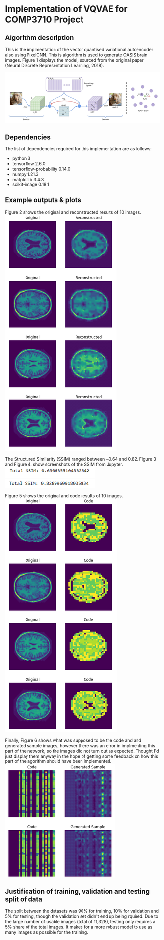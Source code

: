# Implementation of VQVAE for COMP3710 Project

## Algorithm description
This is the implmentation of the vector quantised variational autoencoder also using PixelCNN. This is algorithm is used to generate OASIS brain images. Figure 1 displays the model, sourced from the original paper (Neural Discrete Representation Learning,  2018).

![Figure 1. Diagram of model from original paper](/recognition/s4447019-VQVAE/images/vqvaemodel.PNG)

## Dependencies
The list of dependencies required for this implementation are as follows:

* python 3
* tensorflow 2.6.0
* tensorflow-probability 0.14.0
* numpy 1.21.3
* matplotlib 3.4.3
* scikit-image 0.18.1

## Example outputs & plots
Figure 2 shows the original and reconstructed results of 10 images.  
![Figure 2. Original and Reconstructed results](/recognition/s4447019-VQVAE/images/results1.PNG)

The Structured Similarity (SSIM) ranged between ~0.64 and 0.82. Figure 3 and Figure 4. show screenshots of the SSIM from Jupyter.  
![Figure 3. SSIM ~0.63](/recognition/s4447019-VQVAE/images/ssim1.png)
![Figure 4. SSIM ~0.82](/recognition/s4447019-VQVAE/images/ssim2.png)

Figure 5 shows the original and code results of 10 images.  
![Figure 5. Original and Code results](/recognition/s4447019-VQVAE/images/results2.PNG)

Finally, Figure 6 shows what was supposed to be the code and and generated sample images, however there was an error in implmenting this part of the network, so the images did not turn out as expected. Thought I'd just display them anyway in the hope of getting some feedback on how this part of the agorithm should have been implemented.  
![Figure 5. Code and Generated Smaples](/recognition/s4447019-VQVAE/images/results3.PNG)

## Justification of training, validation and testing split of data
The spilt between the datasets was 90% for training, 10% for validation and 5% for testing, though the validation set didn't end up being rquired. Due to the large number of usable images (total of 11,328), testing only requires a 5% share of the total images. It makes for a more robust model to use as many images as possible for the training.
